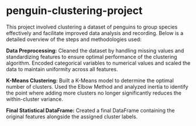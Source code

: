 # penguin-clustering-project
This project involved clustering a dataset of penguins to group species effectively and facilitate improved data analysis and recording.
Below is a detailed overview of the steps and methodologies used:

**Data Preprocessing:**
Cleaned the dataset by handling missing values and standardizing features to ensure optimal performance of the clustering algorithm.
Encoded categorical variables to numerical values and scaled the data to maintain uniformity across all features.

**K-Means Clustering:**
Built a K-Means model to determine the optimal number of clusters.
Used the Elbow Method and analyzed inertia to identify the point where adding more clusters no longer significantly reduces the within-cluster variance.

**Final Statistical DataFrame:**
Created a final DataFrame containing the original features alongside the assigned cluster labels.
